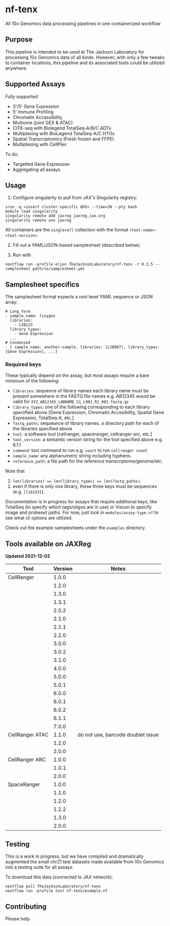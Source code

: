 # nf-tenx

All 10x Genomics data processing pipelines in one containerized workflow

## Purpose

This pipeline is intended to be used at The Jackson Laboratory for processing
10x Genomics data of all kinds.  However, with only a few tweaks to container
locations, this pipeline and its associated tools could be utilized anywhere.

## Supported Assays

Fully supported
- 3'/5' Gene Expression
- 5' Immune Profiling
- Chromatin Accessibility
- Multiome (joint GEX & ATAC)
- CITE-seq with Biolegend TotalSeq-A/B/C ADTs
- Multiplexing with BioLegend TotalSeq-A/C HTOs
- Spatial Transcriptomics (Fresh frozen and FFPE)
- Multiplexing with CellPlex

To do:
- Targetted Gene Expression
- Aggregating all assays

## Usage

1. Configure singularity to pull from JAX's Singularity registry:
```{bash}
srun -q <insert cluster-specific QOS> --time=30 --pty bash
module load singularity
singularity remote add jaxreg jaxreg.jax.org
singularity remote use jaxreg
```
All containers are the `singlecell` collection with the format `<tool-name>:<tool-version>`.

2. Fill out a YAML/JSON-based samplesheet (described below).

3. Run with
```{bash}
nextflow run -profile elion TheJacksonLaboratory/nf-tenx -r 0.3.5 --samplesheet path/to/samplesheet.yml
```

## Samplesheet specifics
The samplesheet format expects a root level YAML sequence or JSON array:
```
# Long form
- sample_name: tinygex
  libraries:
    - LIB123
  library_types:
    - Gene Expression
  ...
# Condensed
- { sample_name: another-sample, libraries: [LIB987], library_types: [Gene Expression], ...}
```

### Required keys
These typically depend on the assay, but most assays require a bare minimum of the following:
- `libraries`: sequence of library names
  each library name must be present somewhere in the FASTQ file names
  e.g. AB12345 would be valid for `XYZ_AB12345_LABNAME_S1_L001_R1_001.fastq.gz`
- `library_types`:
  one of the following corresponding to each library speciified above
  [Gene Expression, Chromatin Accesibility, Spatial Gene Expression, TotalSeq-A, etc.]
- `fastq_paths`: sequeunce of library names.
  a directory path for each of the libraries specified above
- `tool`: a software tool
  [cellranger, spaceranger, cellranger-arc, etc.]
- `tool_version`: a semantic version string for the tool specified above
  e.g. 6.1.1
- `command`: tool command to run
  e.g. `count` to run `cellranger count`
- `sample_name`: any alphanumeric string including hyphens.
- `reference_path`: a file path for the reference transcriptome/genome/etc.

Note that
1. `len(libraries) == len(library_types) == len(fastq_paths)`.
2. even if there is only one library, these three keys must be sequences (e.g. `[lib123]`).

Documentation is in progress for assays that require additional keys, like
TotalSeq (to specify which tags/oligos are in use) or Visium to specify image
and probeset paths.  For now, just look in `modules/assay-type.nf` to see what
cli options are utilized.

Check out the example samplesheets under the `examples` directory.

## Tools available on JAXReg
**Updated 2021-12-02**

| Tool | Version | Notes |
|---|---|---|
| CellRanger | 1.0.0 | |
| | 1.2.0 | |
| | 1.3.0 | |
| | 1.3.1 | |
| | 2.0.2 | |
| | 2.1.0 | |
| | 2.1.1 | |
| | 2.2.0 | |
| | 3.0.0 | |
| | 3.0.2 | |
| | 3.1.0 | |
| | 4.0.0 | |
| | 5.0.0 | |
| | 5.0.1 | |
| | 6.0.0 | |
| | 6.0.1 | |
| | 6.0.2 | |
| | 6.1.1 | |
| | 7.0.0 | |
| CellRanger ATAC | 1.1.0 | do not use, barcode doublet issue |
| | 1.2.0 | |
| | 2.0.0 | |
| CellRanger ARC | 1.0.0 | |
| | 1.0.1 | |
| | 2.0.0 | |
| SpaceRanger | 1.0.0 | |
| | 1.1.0 | |
| | 1.2.0 | |
| | 1.2.2 | |
| | 1.3.0 | |
| | 2.0.0 | |

## Testing

This is a work in progress, but we have compiled and dramatically augmented the
small chr21 test datasets made available from 10x Genomics into a testing suite
for all assays.

To download this data (connected to JAX network):
```{bash}
nextflow pull TheJacksonLaboratory/nf-tenx
nextflow run -profile test nf-tenx/example.nf
```

## Contributing

Please help.
